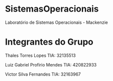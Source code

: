 # SistemasOperacionais
Laboratório de Sistemas Operacionais - Mackenzie

# Integrantes do Grupo 
 Thales Torres Lopes                 TIA: 32135513
 
 Luiz Gabriel Profirio Mendes        TIA: 420822933
 
 Victor Silva Fernandes              TIA: 32163967

